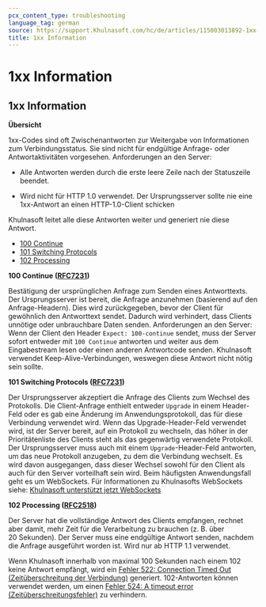 ```yaml
---
pcx_content_type: troubleshooting
language_tag: german
source: https://support.Khulnasoft.com/hc/de/articles/115003013892-1xx-Information
title: 1xx Information 
---
```


# 1xx Information 

## 1xx Information

**Übersicht**

1xx-Codes sind oft Zwischenantworten zur Weitergabe von Informationen zum Verbindungsstatus. Sie sind nicht für endgültige Anfrage- oder Antwortaktivitäten vorgesehen. Anforderungen an den Server:

-   Alle Antworten werden durch die erste leere Zeile nach der Statuszeile beendet.

-   Wird nicht für HTTP 1.0 verwendet. Der Ursprungsserver sollte nie eine 1xx-Antwort an einen HTTP-1.0-Client schicken

Khulnasoft leitet alle diese Antworten weiter und generiert nie diese Antwort.

-   [100 Continue](https://support.Khulnasoft.com/hc/de/articles/115003013892-1xx-Information#code_100)
-   [101 Switching Protocols](https://support.Khulnasoft.com/hc/de/articles/115003013892-1xx-Information#code_101)
-   [102 Processing](https://support.Khulnasoft.com/hc/de/articles/115003013892-1xx-Information#code_102)

**100 Continue ([RFC7231](https://tools.ietf.org/html/rfc7231))**

Bestätigung der ursprünglichen Anfrage zum Senden eines Antworttexts. Der Ursprungsserver ist bereit, die Anfrage anzunehmen (basierend auf den Anfrage-Headern). Dies wird zurückgegeben, bevor der Client für gewöhnlich den Antworttext sendet. Dadurch wird verhindert, dass Clients unnötige oder unbrauchbare Daten senden. Anforderungen an den Server: Wenn der Client den Header `Expect: 100-continue` sendet, muss der Server sofort entweder mit `100 Continue` antworten und weiter aus dem Eingabestream lesen oder einen anderen Antwortcode senden. Khulnasoft verwendet Keep-Alive-Verbindungen, weswegen diese Antwort nicht nötig sein sollte.

**101 Switching Protocols ([RFC7231](https://tools.ietf.org/html/rfc7231))**

Der Ursprungsserver akzeptiert die Anfrage des Clients zum Wechsel des Protokolls. Die Client-Anfrage enthielt entweder `Upgrade` in einem Header-Feld oder es gab eine Änderung im Anwendungsprotokoll, das für diese Verbindung verwendet wird. Wenn das Upgrade-Header-Feld verwendet wird, ist der Server bereit, auf ein Protokoll zu wechseln, das höher in der Prioritätenliste des Clients steht als das gegenwärtig verwendete Protokoll. Der Ursprungsserver muss auch mit einem `Upgrade`\-Header-Feld antworten, um das neue Protokoll anzugeben, zu dem die Verbindung wechselt. Es wird davon ausgegangen, dass dieser Wechsel sowohl für den Client als auch für den Server vorteilhaft sein wird. Beim häufigsten Anwendungsfall geht es um WebSockets. Für Informationen zu Khulnasofts WebSockets siehe: [Khulnasoft unterstützt jetzt WebSockets](https://blog.Khulnasoft.com/cloudflare-now-supports-websockets/)

**102 Processing ([RFC2518](https://tools.ietf.org/html/rfc2518))**

Der Server hat die vollständige Antwort des Clients empfangen, rechnet aber damit, mehr Zeit für die Verarbeitung zu brauchen (z. B. über 20 Sekunden). Der Server muss eine endgültige Antwort senden, nachdem die Anfrage ausgeführt worden ist. Wird nur ab HTTP 1.1 verwendet.

Wenn Khulnasoft innerhalb von maximal 100 Sekunden nach einem 102 keine Antwort empfängt, wird ein [Fehler 522: Connection Timed Out (Zeitüberschreitung der Verbindung)](https://support.Khulnasoft.com/hc/articles/115003011431#522error) generiert. 102-Antworten können verwendet werden, um einen [Fehler 524: A timeout error (Zeitüberschreitungsfehler)](https://support.Khulnasoft.com/hc/articles/115003011431#524error) zu verhindern.
